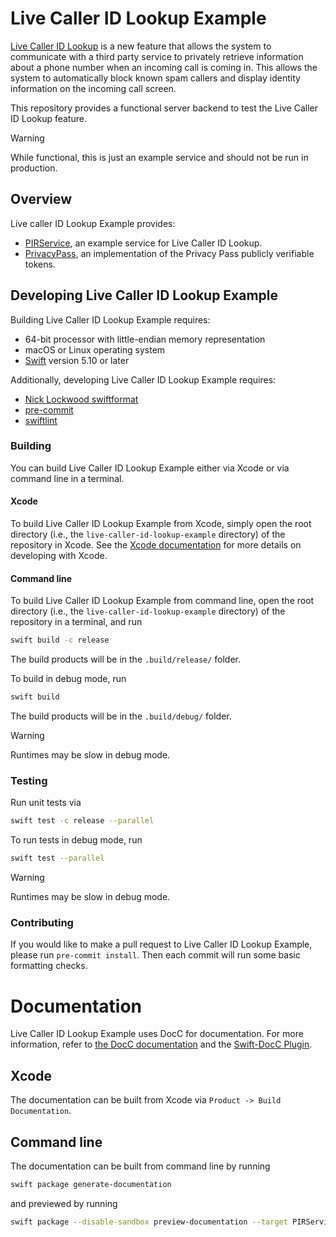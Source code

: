 # Live Caller ID Lookup Example

[Live Caller ID
Lookup](https://developer.apple.com/documentation/sms_and_call_reporting/getting_up-to-date_calling_and_blocking_information_for_your_app)
is a new feature that allows the system to communicate with a third party service to privately retrieve information
about a phone number when an incoming call is coming in. This allows the system to automatically block known spam
callers and display identity information on the incoming call screen.

This repository provides a functional server backend to test the Live Caller ID Lookup feature.

> [!WARNING]
> While functional, this is just an example service and should not be run in production.

## Overview
Live caller ID Lookup Example provides:
* [PIRService](./Sources/PIRService/PIRService.docc/PIRService.md), an example service for Live Caller ID Lookup.
* [PrivacyPass](./Sources/PrivacyPass/PrivacyPass.docc/PrivacyPass.md), an implementation of the Privacy Pass publicly verifiable tokens.

## Developing Live Caller ID Lookup Example
Building Live Caller ID Lookup Example requires:
* 64-bit processor with little-endian memory representation
* macOS or Linux operating system
* [Swift](https://www.swift.org/) version 5.10 or later

Additionally, developing Live Caller ID Lookup Example requires:
* [Nick Lockwood swiftformat](https://github.com/nicklockwood/SwiftFormat)
* [pre-commit](https://pre-commit.com)
* [swiftlint](https://github.com/realm/SwiftLint)

### Building
You can build Live Caller ID Lookup Example either via Xcode or via command line in a terminal.
#### Xcode
To build Live Caller ID Lookup Example from Xcode, simply open the root directory (i.e., the `live-caller-id-lookup-example` directory) of the repository in Xcode.
See the [Xcode documentation](https://developer.apple.com/documentation/xcode) for more details on developing with Xcode.

#### Command line
To build Live Caller ID Lookup Example from command line, open the root directory (i.e., the `live-caller-id-lookup-example` directory) of the repository in a terminal, and run
```sh
swift build -c release
```
The build products will be in the `.build/release/` folder.

To build in debug mode, run
```sh
swift build
```
The build products will be in the `.build/debug/` folder.
> [!WARNING]
> Runtimes may be slow in debug mode.

### Testing
Run unit tests via
```sh
swift test -c release --parallel
```
To run tests in debug mode, run
```sh
swift test --parallel
```
> [!WARNING]
> Runtimes may be slow in debug mode.

### Contributing
If you would like to make a pull request to Live Caller ID Lookup Example, please run `pre-commit install`. Then each commit will run some basic formatting checks.

# Documentation
Live Caller ID Lookup Example uses DocC for documentation.
For more information, refer to [the DocC documentation](https://www.swift.org/documentation/docc) and the [Swift-DocC Plugin](https://swiftlang.github.io/swift-docc-plugin/documentation/swiftdoccplugin).
## Xcode
The documentation can be built from Xcode via `Product -> Build Documentation`.
## Command line
The documentation can be built from command line by running
```sh
swift package generate-documentation
```
and previewed by running
```sh
swift package --disable-sandbox preview-documentation --target PIRService
```
